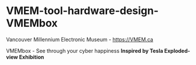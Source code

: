 # VMEM-tool-hardware-design-VMEMbox
Vancouver Millennium Electronic Museum - https://VMEM.ca

VMEMbox - See through your cyber happiness
**Inspired by Tesla Exploded-view Exhibition**
